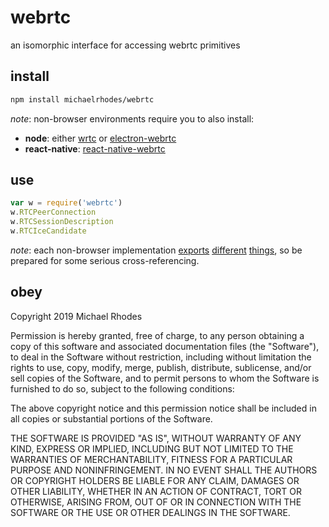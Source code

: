 # webrtc
an isomorphic interface for accessing webrtc primitives

## install
```sh
npm install michaelrhodes/webrtc
```

*note*: non-browser environments require you to also install:
- **node**: either [wrtc](https://github.com/node-webrtc/node-webrtc) or [electron-webrtc](https://github.com/mappum/electron-webrtc)
- **react-native**: [react-native-webrtc](https://github.com/oney/react-native-webrtc)


## use
```js
var w = require('webrtc')
w.RTCPeerConnection
w.RTCSessionDescription
w.RTCIceCandidate
```

*note*: each non-browser implementation [exports](https://github.com/node-webrtc/node-webrtc/blob/develop/lib/index.js) [different](https://github.com/mappum/electron-webrtc/blob/master/index.js) [things](https://github.com/oney/react-native-webrtc/blob/master/index.js), so be prepared for some serious cross-referencing.

## obey
Copyright 2019 Michael Rhodes

Permission is hereby granted, free of charge, to any person obtaining a copy of this software and associated documentation files (the "Software"), to deal in the Software without restriction, including without limitation the rights to use, copy, modify, merge, publish, distribute, sublicense, and/or sell copies of the Software, and to permit persons to whom the Software is furnished to do so, subject to the following conditions:

The above copyright notice and this permission notice shall be included in all copies or substantial portions of the Software.

THE SOFTWARE IS PROVIDED "AS IS", WITHOUT WARRANTY OF ANY KIND, EXPRESS OR IMPLIED, INCLUDING BUT NOT LIMITED TO THE WARRANTIES OF MERCHANTABILITY, FITNESS FOR A PARTICULAR PURPOSE AND NONINFRINGEMENT. IN NO EVENT SHALL THE AUTHORS OR COPYRIGHT HOLDERS BE LIABLE FOR ANY CLAIM, DAMAGES OR OTHER LIABILITY, WHETHER IN AN ACTION OF CONTRACT, TORT OR OTHERWISE, ARISING FROM, OUT OF OR IN CONNECTION WITH THE SOFTWARE OR THE USE OR OTHER DEALINGS IN THE SOFTWARE.
